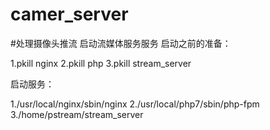 # camer_server
#处理摄像头推流
启动流媒体服务服务
启动之前的准备：

1.pkill nginx 
2.pkill php
3.pkill stream_server

启动服务：

1./usr/local/nginx/sbin/nginx 
2./usr/local/php7/sbin/php-fpm 
3./home/pstream/stream_server
